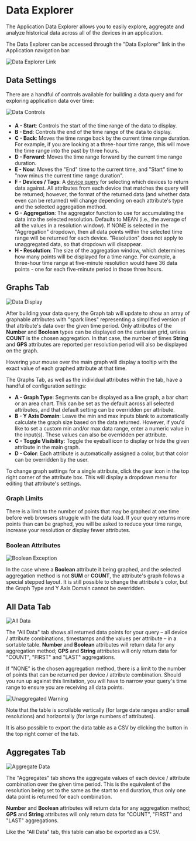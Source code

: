 # Data Explorer

The Application Data Explorer allows you to easily explore, aggregate and analyze historical data across all of the devices in an application.

The Data Explorer can be accessed through the "Data Explorer" link in the Application navigation bar:

![Data Explorer Link](/images/applications/data-explorer-link.png "Data Explorer Link")

## Data Settings

There are a handful of controls available for building a data query and for exploring application data over time:

<div>
<img src="/images/applications/data-explorer-time-controls.png" alt="Data Controls" title="Data Controls" style="max-width:600px; margin: 0 auto 20px; display: block;" />
</div>

*   **A - Start**: Controls the start of the time range of the data to display.
*   **B - End**: Controls the end of the time range of the data to display.
*   **C - Back**: Moves the time range back by the current time range duration.  For example, if you are looking at a three-hour time range, this will move the time range into the past by three hours.
*   **D - Forward**: Moves the time range forward by the current time range duration.
*   **E - Now**: Moves the "End" time to the current time, and "Start" time to "now minus the current time range duration".
*   **F - Devices / Tags**: A [device query](/devices/device-queries/#querying-by-devices) for selecting which devices to return data against. All attributes from each device that matches the query will be returned; however, the format of the returned data (and whether data even can be returned) will change depending on each attribute's type and the selected aggregation method.
*   **G - Aggregation**:  The aggregator function to use for accumulating the data into the selected resolution.  Defaults to MEAN (i.e., the average of all the values in a resolution window). If NONE is selected in the "Aggregation" dropdown, then all data points within the selected time range will be returned for each device. "Resolution" does not apply to unaggregated data, so that dropdown will disappear.
*   **H - Resolution**: The size of the aggregation window, which determines how many points will be displayed for a time range.  For example, a three-hour time range at five-minute resolution would have 36 data points - one for each five-minute period in those three hours.

## Graphs Tab

![Data Display](/images/applications/data-explorer-data-display.png "Data Display")

After building your data query, the Graph tab will update to show an array of graphable attributes with "spark lines" representing a simplified version of that attribute's data over the given time period. Only attributes of the **Number** and **Boolean** types can be displayed on the cartesian grid, unless **COUNT** is the chosen aggregation. In that case, the number of times **String** and **GPS** attributes are reported per resolution period will also be displayed on the graph.

Hovering your mouse over the main graph will display a tooltip with the exact value of each graphed attribute at that time.

The Graphs Tab, as well as the individual attributes within the tab, have a handful of configuration settings:

*   **A - Graph Type**: Segments can be displayed as a line graph, a bar chart or an area chart. This can be set as the default across all selected attributes, and that default setting can be overridden per attribute.
*   **B - Y Axis Domain**: Leave the min and max inputs blank to automatically calculate the graph size based on the data returned. However, if you'd like to set a custom min and/or max data range, enter a numeric value in the input(s). These values can also be overridden per attribute.
*   **C - Toggle Visibility**: Toggle the eyeball icon to display or hide the given attribute in the main graph.
*   **D - Color**: Each attribute is automatically assigned a color, but that color can be overridden by the user.

To change graph settings for a single attribute, click the gear icon in the top right corner of the attribute box. This will display a dropdown menu for editing that attribute's settings.

### Graph Limits

There is a limit to the number of points that may be graphed at one time before web browsers struggle with the data load. If your query returns more points than can be graphed, you will be asked to reduce your time range, increase your resolution or display fewer attributes.

### Boolean Attributes

![Boolean Exception](/images/applications/data-explorer-boolean.png "Boolean Exception")

In the case where a **Boolean** attribute it being graphed, and the selected aggregation method is not **SUM** or **COUNT**, the attribute's graph follows a special stepped layout. It is still possible to change the attribute's color, but the Graph Type and Y Axis Domain cannot be overridden.

## All Data Tab

![All Data](/images/applications/data-explorer-table.png "All Data")

The "All Data" tab shows all returned data points for your query – all device / attribute combinations, timestamps and the values per attribute – in a sortable table. **Number** and **Boolean** attributes will return data for any aggregation method; **GPS** and **String** attributes will only return data for "COUNT", "FIRST" and "LAST" aggregations.

If "NONE" is the chosen aggregation method, there is a limit to the number of points that can be returned per device / attribute combination. Should you run up against this limitation, you will have to narrow your query's time range to ensure you are receiving all data points.

![Unaggregated Warning](/images/applications/data-explorer-unaggregated-warning.png "Unaggregated Warning")

Note that the table is scrollable vertically (for large date ranges and/or small resolutions) and horizontally (for large numbers of attributes).

It is also possible to export the data table as a CSV by clicking the button in the top right corner of the tab.

## Aggregates Tab

![Aggregate Data](/images/applications/data-explorer-aggregates.png "Aggregate Data")

The "Aggregates" tab shows the aggregate values of each device / attribute combination over the given time period. This is the equivalent of the resolution being set to the same as the start to end duration, thus only one data point is returned for each combination.

**Number** and **Boolean** attributes will return data for any aggregation method; **GPS** and **String** attributes will only return data for "COUNT", "FIRST" and "LAST" aggregations.

Like the "All Data" tab, this table can also be exported as a CSV.
